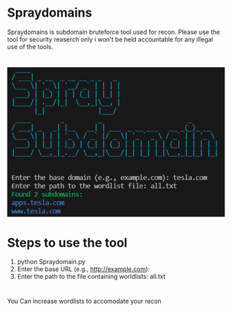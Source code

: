 # Spraydomains
Spraydomains is subdomain bruteforce tool used for recon. Please use the tool for security reaserch only i won't be held accountable for any illegal use of the tools.
#
![web-Dir search logo](https://raw.githubusercontent.com/OFD5/Spraydomains/main/Spraydomains.png)
# Steps to use the tool 
1. python Spraydomain.py
2. Enter the base URL (e.g., http://example.com):
3. Enter the path to the file containing worldlists: all.txt
#
You Can increase wordlists to accomodate your recon 
